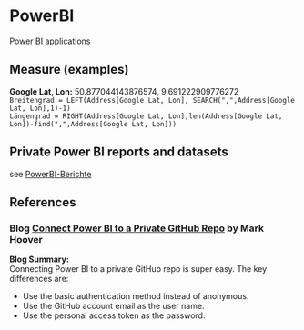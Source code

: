 # PowerBI
Power BI applications

## Measure (examples)
**Google Lat, Lon:** 50.877044143876574, 9.691222909776272  
```Breitengrad = LEFT(Address[Google Lat, Lon], SEARCH(",",Address[Google Lat, Lon],1)-1)```    
```Längengrad = RIGHT(Address[Google Lat, Lon],len(Address[Google Lat, Lon])-find(",",Address[Google Lat, Lon]))```    

## Private Power BI reports and datasets
see [PowerBI-Berichte](https://github.com/griemide/PowerBI-Berichte)

## References  

### Blog [Connect Power BI to a Private GitHub Repo](https://smootherconsulting.com/learn/connect-power-bi-to-private-github-repo) by Mark Hoover  
**Blog Summary:**  
Connecting Power BI to a private GitHub repo is super easy. The key differences are:  
* Use the basic authentication method instead of anonymous.  
* Use the GitHub account email as the user name.  
* Use the personal access token as the password.



[]()  
[]() 
